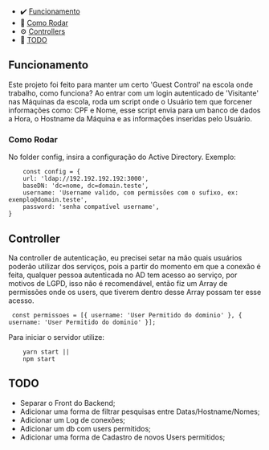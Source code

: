 - ✔️ <a href="#funcionamento">Funcionamento</a> <br>
- 🤔 <a href="#como-rodar">Como Rodar</a> <br>
- ⚙️ <a href="#controller">Controllers</a> <br>
- 📝 <a href="#todo">TODO</a> <br>

## Funcionamento
Este projeto foi feito para manter um certo 'Guest Control' na escola onde trabalho, como funciona?
Ao entrar com um login autenticado de 'Visitante' nas Máquinas da escola, roda um script onde o Usuário tem que forcener informações como: CPF e Nome, esse script envia para um banco de dados a Hora, o Hostname da Máquina e as informações inseridas pelo Usuário.

### Como Rodar
No folder config, insira a configuração do Active Directory.
Exemplo: 
```
    const config = {
    url: 'ldap://192.192.192.192:3000',
    baseDN: 'dc=nome, dc=domain.teste',
    username: 'Username valido, com permissões com o sufixo, ex: exemplo@domain.teste',
    password: 'senha compatível username',
}
```
## Controller

Na controller de autenticação, eu precisei setar na mão quais usuários poderão utilizar dos serviços, pois a partir do momento em que a conexão é feita, qualquer pessoa autenticada no AD tem acesso ao serviço, por motivos de LGPD, isso não é recomendável, então fiz um Array de permissões onde os users, que tiverem dentro desse Array possam ter esse acesso.
```
 const permissoes = [{ username: 'User Permitido do dominio' }, { username: 'User Permitido do dominio' }]; 

```
Para iniciar o servidor utilize:
```
    yarn start ||
    npm start

```


## TODO

- Separar o Front do Backend;
- Adicionar uma forma de filtrar pesquisas entre Datas/Hostname/Nomes;
- Adicionar um Log de conexões;
- Adicionar um db com users permitidos;
- Adicionar uma forma de Cadastro de novos Users permitidos;
